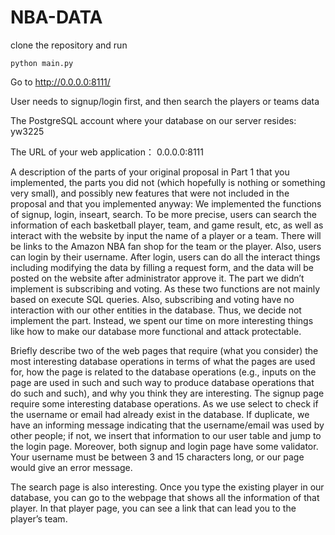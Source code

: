 # NBA-DATA
clone the repository and run 
```
python main.py
```
Go to http://0.0.0.0:8111/

User needs to signup/login first, and then search the players or teams data

The PostgreSQL account where your database on our server resides: 
yw3225

The URL of your web application：
0.0.0.0:8111

A description of the parts of your original proposal in Part 1 that you implemented, the parts you did not (which hopefully is nothing or something very small), and possibly new features that were not included in the proposal and that you implemented anyway:
We implemented the functions of signup, login, inseart, search. To be more precise, users can search the information of each basketball player, team, and game result, etc, as well as interact with the website by input the name of a player or a team. There will be links to the Amazon NBA fan shop for the team or the player. Also, users can login by their username. After login, users can do all the interact things including modifying the data by filling a request form, and the data will be posted on the website after administrator approve it. 
The part we didn’t implement is subscribing and voting. As these two functions are not mainly based on execute SQL queries. Also, subscribing and voting have no interaction with our other entities in the database. Thus, we decide not implement the part. Instead, we spent our time on more interesting things like how to make our database more functional and attack protectable. 

Briefly describe two of the web pages that require (what you consider) the most interesting database operations in terms of what the pages are used for, how the page is related to the database operations (e.g., inputs on the page are used in such and such way to produce database operations that do such and such), and why you think they are interesting.
The signup page require some interesting database operations. As we use select to check if the username or email had already exist in the database. If duplicate, we have an informing message indicating that the username/email was used by other people; if not, we insert that information to our user table and jump to the login page. Moreover, both signup and login page have some validator. Your username must  be between 3 and 15 characters long, or our page would give an error message.

 The search page is also interesting. Once you type the existing player in our database, you can go to the webpage that shows all the information of that player. In that player page, you can see a link that can lead you to the player’s team.

